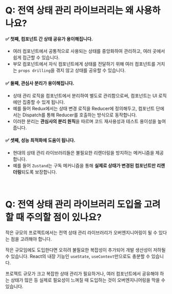 # Q: 전역 상태 관리 라이브러리는 왜 사용하나요?

#### ✅ 첫째, 컴포넌트 간 상태 공유가 용이해집니다.
  - 여러 컴포넌트에서 공통적으로 사용되는 상태를 중앙화하여 관리하고, 여러 곳에서 쉽게 접근할 수 있습니다.
  - 부모 컴포넌트에서 자식 컴포넌트에게 상태를 전달하기 위해 여러 컴포넌트를 거치는 `props drilling`을 겪지 않고 상태를 공유할 수 있습니다.
    
#### ✅ 둘째, 관심사 분리가 용이해집니다.
  - 상태 관리 로직을 컴포넌트에서 분리하여 별도로 관리함으로써, 컴포넌트는 UI 로직에만 집중할 수 있게 됩니다.
  - 예를 들어 Redux에서는 상태 변경 로직을 Reducer에 정의해두고, 컴포넌트 단에서는 Dispatch를 통해 Reducer를 호출하는 방식으로 동작합니다.
  - 이러한 분리는 **관심사의 분리 원칙**을 따르며 코드 재사용성과 테스트 용이성을 높여줍니다.

#### ✅ 셋째, 성능 최적화에 도움이 됩니다. 
  - 현대의 상태 관리 라이브러리들은 불필요한 리렌더링을 방지하는 메커니즘을 제공합니다.
  - 예를 들어 `Zustand`는 구독 메커니즘을 통해 **실제로 상태가 변경된 컴포넌트만 리렌더링**되도록 보장합니다.

<br/>

# Q: 전역 상태 관리 라이브러리 도입을 고려할 때 주의할 점이 있나요? 

작은 규모의 프로젝트에서는 전역 상태 관리 라이브러리가 오버엔지니어링이 될 수 있다는 점을 고려해야 합니다. 

작은 규모임에도 도입한다면 오히려 불필요한 복잡성이 추가되어 개발 생산성이 저하될 수 있습니다. React의 내장 기능인 `useState`, `useContext`만으로도 충분할 수 있습니다.

프로젝트 규모가 크고 복잡한 상태 관리가 필요하거나, 여러 컴포넌트에서 공유해야 하는 상태가 많은 등 실제로 필요성이 느껴질 때 도입하는 것이 오버엔지니어링을 막을 수 있습니다.

